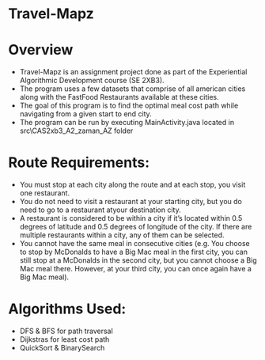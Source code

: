 # Travel-Mapz

# Overview
- Travel-Mapz is an assignment project done as part of the Experiential Algorithmic Development course (SE 2XB3).
- The program uses a few datasets that comprise of all american cities along with the FastFood Restaurants available at these cities.
- The goal of this program is to find the optimal meal cost path while navigating from a given start to end city.
- The program can be run by executing MainActivity.java located in src\CAS2xb3_A2_zaman_AZ folder

# Route Requirements:
- You must stop at each city along the route and at each stop, you visit one restaurant.
- You do not need to visit a restaurant at your starting city, but you do need to go to a restaurant atyour destination city.
- A restaurant is considered to be within a city if it’s located within 0.5 degrees of latitude and 0.5
degrees of longitude of the city. If there are multiple restaurants within a city, any of them can be
selected.
- You cannot have the same meal in consecutive cities (e.g. You choose to stop by McDonalds to
have a Big Mac meal in the first city, you can still stop at a McDonalds in the second city, but you
cannot choose a Big Mac meal there. However, at your third city, you can once again have a Big
Mac meal).

# Algorithms Used:
- DFS & BFS for path traversal
- Dijkstras for least cost path
- QuickSort & BinarySearch
